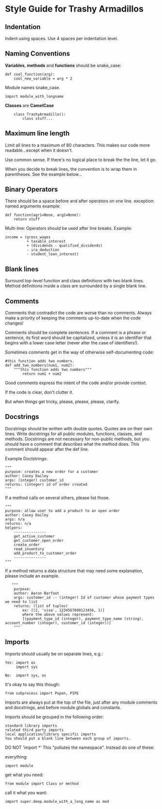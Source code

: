 # Style Guide for Trashy Armadillos

## Indentation
Indent using spaces.
Use 4 spaces per indentation level.

## Naming Conventions

**Variables**, **methods** and **functions** should be snake_case:

```
def cool_function(arg):
    cool_new_variable = arg * 2
```

Module names snake_case.

```
import module_with_longname
```


**Classes** are **CamelCase**

``` 
    class TrashyArmadillo():
        class stuff...
```
    

## Maximum line length
Limit all lines to a maximum of 80 characters.
This makes our code more readable...except when it doesn't.

Use common sense. If there's no logical place to break the the line,
let it go. 

When you decide to break lines, the convention is to wrap them in parentheses. See the example below...

## Binary Operators
There should be a space before and after operators on one line.
exception: named arguments
example:

```
def function(agr1=None, arg2=None):
    return stuff
```

Multi-line: Operators should be used after line breaks. 
Example:

```
income = (gross_wages
          + taxable_interest
          + (dividends - qualified_dividends)
          - ira_deduction
          - student_loan_interest)
```

## Blank lines
Surround top-level function and class definitions with two blank lines.
Method definitions inside a class are surrounded by a single blank line.

## Comments
Comments that contradict the code are worse than no comments. Always make a priority of keeping the comments up-to-date when the code changes!

Comments should be complete sentences. If a comment is a phrase or sentence, its first word should be capitalized, unless it is an identifier that begins with a lower case letter (never alter the case of identifiers!).

Sometimes comments get in the way of otherwise self-documenting code:

```
#this function adds two numbers.
def add_two_numbers(num1, num2):
    """this function adds two numbers"""  
        return num1 + num2
```

Good comments express the intent of the code and/or provide context.

If the code is clear, don't clutter it.

But when things get tricky, please, please, please, clarify.

## Docstrings
Docstrings should be written with double quotes. 
Quotes are on their own lines.
Write docstrings for all public modules, functions, classes, and methods. Docstrings are not necessary for non-public methods, but you should have a comment that describes what the method does. 
This comment should appear after the def line.

Example Doctstrings:
```
"""
purpose: creates a new order for a customer
author: Casey Dailey
args: (integer) customer_id
returns: (integer) id of order created
"""    
```

If a method calls on several others, please list those.

```
"""
purpose: allow user to add a product to an open order
author: Casey Dailey
args: n/a
returns: n/a
helpers:
    ---------------
    get_active_customer
    get_customer_open_order
    create_order
    read_inventory
    add_product_to_customer_order
    ---------------
"""
```

If a method returns a data structure that may need some explanation, 
please include an example.

```
   """
    purpose: 
    author: Aaron Barfoot
    args: customer_id -- (integer) Id of customer whose payment types we need to list
    returns: (list of tuples) 
        ex: [(2, 'visa', 1234567890123456, 1)] 
        where the above values represent:
        [(payment_type_id (integer), payment_type_name (string), account_number (integer), customer_id (integer))] 
    """
```

## Imports
Imports should usually be on separate lines, e.g.:

```
Yes: import os
     import sys

No:  import sys, os
```

It's okay to say this though:

```
from subprocess import Popen, PIPE
```

Imports are always put at the top of the file, just after any module comments and docstrings, and before module globals and constants.

Imports should be grouped in the following order:
```
standard library imports
related third party imports
local application/library specific imports
You should put a blank line between each group of imports.
```

DO NOT 'import *'
This "pollutes the namespace".
Instead do one of these: 

everything:
```
import module 
```

get what you need:
```
from module import Class or method
```

call it what you want:
```
import super.deep.module_with_a_long_name as mod 

```

